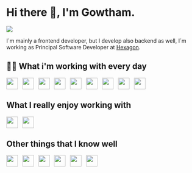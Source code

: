 # Hi there 👋, I'm Gowtham.

<a href="https://github.com/gowthampenjarla" target="_blank"><img src="https://img.shields.io/badge/-GowthamP-%23333?style=for-the-badge&logo=github&logoColor=white" target="_blank"></a> 

I´m mainly a frontend developer, but I develop also backend as well, I´m working as Principal Software Developer at [Hexagon](https://hexagon.com/).

## 👨‍💻 What i'm working with every day

<img align="center" height="30" src="https://cdn.jsdelivr.net/gh/devicons/devicon/icons/github/github-original.svg" />&nbsp;&nbsp;
<img align="center" height="30" src="https://cdn.jsdelivr.net/gh/devicons/devicon/icons/azure/azure-original-wordmark.svg" />&nbsp;&nbsp;
<img align="center" height="30" src="https://cdn.jsdelivr.net/gh/devicons/devicon/icons/javascript/javascript-plain.svg">&nbsp;&nbsp;
<img align="center" height="30" src="https://cdn.jsdelivr.net/gh/devicons/devicon/icons/nodejs/nodejs-plain.svg">&nbsp;&nbsp;
<img align="center" height="30" src="https://cdn.jsdelivr.net/gh/devicons/devicon/icons/html5/html5-original.svg" />&nbsp;&nbsp;
<img align="center" height="30" src="https://cdn.jsdelivr.net/gh/devicons/devicon/icons/css3/css3-original.svg" />&nbsp;&nbsp;
<img align="center" height="30" src="https://cdn.jsdelivr.net/gh/devicons/devicon/icons/react/react-original-wordmark.svg">&nbsp;&nbsp;
<img align="center" height="30" src="https://cdn.jsdelivr.net/gh/devicons/devicon/icons/npm/npm-original-wordmark.svg" />&nbsp;&nbsp;
<img align="center" height="30" src="https://cdn.jsdelivr.net/gh/devicons/devicon/icons/csharp/csharp-original.svg">&nbsp;&nbsp;

## What I really enjoy working with
 
<img align="center" height="30" src="https://cdn.jsdelivr.net/gh/devicons/devicon/icons/nodejs/nodejs-plain.svg">&nbsp;&nbsp;
<img align="center" height="30" src="https://cdn.jsdelivr.net/gh/devicons/devicon/icons/react/react-original-wordmark.svg">&nbsp;&nbsp;

 
## Other things that I know well
 
<img align="center" height="30" src="https://cdn.jsdelivr.net/gh/devicons/devicon/icons/gitlab/gitlab-original.svg" />&nbsp;&nbsp;
<img align="center" height="30" src="https://cdn.jsdelivr.net/gh/devicons/devicon/icons/dot-net/dot-net-original-wordmark.svg" />&nbsp;&nbsp;
<img align="center" height="30" src="https://cdn.jsdelivr.net/gh/devicons/devicon/icons/angularjs/angularjs-original.svg" />&nbsp;&nbsp;
<img align="center" height="30" src="https://cdn.jsdelivr.net/gh/devicons/devicon/icons/docker/docker-original-wordmark.svg" />&nbsp;&nbsp;
<img align="center" height="30" src="https://cdn.jsdelivr.net/gh/devicons/devicon/icons/kubernetes/kubernetes-plain-wordmark.svg" />&nbsp;&nbsp;
<img align="center" height="30" src="https://cdn.jsdelivr.net/gh/devicons/devicon/icons/microsoftsqlserver/microsoftsqlserver-plain-wordmark.svg" />&nbsp;&nbsp;

<!--
**gowthampenjarla/gowthampenjarla** is a ✨ _special_ ✨ repository because its `README.md` (this file) appears on your GitHub profile.

Here are some ideas to get you started:

- 🔭 I’m currently working on ...
- 🌱 I’m currently learning ...
- 👯 I’m looking to collaborate on ...
- 🤔 I’m looking for help with ...
- 💬 Ask me about ...
- 📫 How to reach me: ...
- 😄 Pronouns: ...
- ⚡ Fun fact: ...
-->
